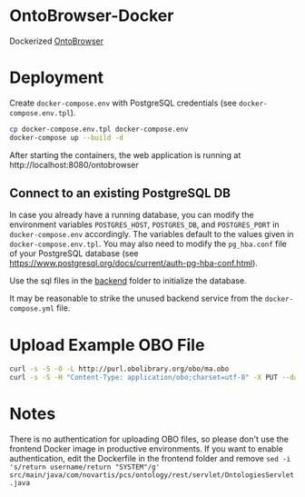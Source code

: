 # OntoBrowser-Docker
Dockerized [OntoBrowser](https://github.com/Novartis/ontobrowser)

# Deployment
Create `docker-compose.env` with PostgreSQL credentials (see `docker-compose.env.tpl`).

```sh
cp docker-compose.env.tpl docker-compose.env
docker-compose up --build -d
```

After starting the containers, the web application is running at http://localhost:8080/ontobrowser

## Connect to an existing PostgreSQL DB
In case you already have a running database, you can modify the environment variables `POSTGRES_HOST`, `POSTGRES_DB`, and `POSTGRES_PORT` in `docker-compose.env` accordingly.
The variables default to the values given in `docker-compose.env.tpl`.
You may also need to modify the `pg_hba.conf` file of your PostgreSQL database (see https://www.postgresql.org/docs/current/auth-pg-hba-conf.html).

Use the sql files in the [backend](backend) folder to initialize the database.

It may be reasonable to strike the unused backend service from the `docker-compose.yml` file.

# Upload Example OBO File
```sh
curl -s -S -O -L http://purl.obolibrary.org/obo/ma.obo
curl -s -S -H "Content-Type: application/obo;charset=utf-8" -X PUT --data-binary "@ma.obo" -u SYSTEM "http://localhost:8080/ontobrowser/ontologies/Mouse%20adult%20gross%20anatomy"
```

# Notes
There is no authentication for uploading OBO files, so please don't use the frontend Docker image in productive environments.
If you want to enable authentication, edit the Dockerfile in the frontend folder and remove `sed -i 's/return username/return "SYSTEM"/g' src/main/java/com/novartis/pcs/ontology/rest/servlet/OntologiesServlet.java`
